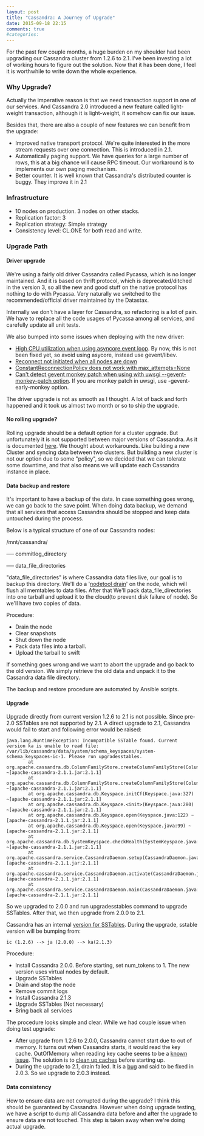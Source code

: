 ```yaml
---
layout: post
title: "Cassandra: A Journey of Upgrade"
date: 2015-09-18 22:15
comments: true
#categories: 
---
```

For the past few couple months, a huge burden on my shoulder had been upgrading our Cassandra cluster from 1.2.6 to 2.1. I've been investing a lot of working hours to figure out the solution. Now that it has been done, I feel it is worthwhile to write down the whole experience.
 
 
### Why Upgrade?

Actually the imperative reason is that we need transaction support in one of our services. And Cassandra 2.0 introduced a new feature called light-weight transaction, although it is light-weight, it somehow can fix our issue.

Besides that, there are also a couple of new features we can benefit from the upgrade:

- Improved native transport protocol. We're quite interested in the more stream requests over one connection. This is introduced in 2.1.
- Automatically paging support. We have queries for a large number of rows, this at a big chance will cause RPC timeout. Our workaround is to implements our own paging mechanism.
- Better counter. It is well known that Cassandra's distributed counter is buggy. They improve it in 2.1
 
 
### Infrastructure

- 10 nodes on production. 3 nodes on other stacks.
- Replication factor: 3
- Replication strategy: Simple strategy
- Consistency level: CL.ONE for both read and write.
 
 
### Upgrade Path

#### Driver upgrade

We're using a fairly old driver Cassandra called Pycassa, which is no longer maintained. And it is based on thrift protocol, which is deprecated/ditched in the version 3, so all the new and good stuff on the native protocol has nothing to do with Pycassa. Very naturally we switched to the recommended/official driver maintained by the Datastax.

Internally we don't have a layer for Cassandra, so refactoring is a lot of pain. We have to replace all the code usages of Pycassa among all services, and carefully update all unit tests.

We also bumped into some issues when deploying with the new driver: 
 

- [High CPU utilization when using asyncore event loop](https://datastax-oss.atlassian.net/browse/PYTHON-239). By now, this is not been fixed yet, so avoid using asycore, instead use gevent/libev.
- [Reconnect not initiated when all nodes are down](https://datastax-oss.atlassian.net/browse/PYTHON-364)
- [ConstantReconnectionPolicy does not work with max_attempts=None](https://datastax-oss.atlassian.net/browse/PYTHON-325)
- [Can't detect gevent monkey patch when using with uwsgi --gevent-monkey-patch option](https://datastax-oss.atlassian.net/browse/PYTHON-237). If you are monkey patch in uwsgi, use -gevent-early-monkey option.

The driver upgrade is not as smooth as I thought. A lot of back and forth happened and it took us almost two month or so to ship the upgrade.

#### No rolling upgrade?

Rolling upgrade should be a default option for a cluster upgrade. But unfortunately it is not supported between major versions of Cassandra. As it is documented [here](https://github.com/apache/cassandra/blob/trunk/NEWS.txt). We thought about workarounds. Like building a new Cluster and syncing data between two clusters. But building a new cluster is not our option due to some "policy", so we decided that we can tolerate some downtime, and that also means we will update each Cassandra instance in place.

#### Data backup and restore

It's important to have a backup of the data. In case something goes wrong, we can go back to the save point. When doing data backup, we demand that all services that access Cassandra should be stopped and keep data untouched during the process.

Below is a typical structure of one of  our Cassandra nodes:

/mnt/cassandra/

── commitlog_directory

── data_file_directories


"data_file_directories" is where Cassandra data files live, our goal is to backup this directory. We'll do a '[nodetool drain](http://docs.datastax.com/en/cassandra/2.0/cassandra/tools/toolsDrain.html)' on the node, which will flush all memtables to data files. After that We'll pack data_file_directories into one tarball and upload it to the cloud(to prevent disk failure of node). So we'll have two copies of data.


Procedure:

- Drain the node
- Clear snapshots
- Shut down the node
- Pack data files into a tarball.
- Upload the tarball to swift


If something goes wrong and we want to abort the upgrade and go back to the old version. We simply retrieve the old data and unpack it to the Cassandra data file directory.

The backup and restore procedure are automated by Ansible scripts.

#### Upgrade

Upgrade directly from current version 1.2.6 to 2.1 is not possible. Since pre-2.0 SSTables are not supported by 2.1. A direct upgrade to 2.1, Cassandra would fail to start and following error would be raised:

```
java.lang.RuntimeException: Incompatible SSTable found. Current version ka is unable to read file: /var/lib/cassandra/data/system/schema_keyspaces/system-schema_keyspaces-ic-1. Please run upgradesstables.
        at org.apache.cassandra.db.ColumnFamilyStore.createColumnFamilyStore(ColumnFamilyStore.java:443) ~[apache-cassandra-2.1.1.jar:2.1.1]
        at org.apache.cassandra.db.ColumnFamilyStore.createColumnFamilyStore(ColumnFamilyStore.java:420) ~[apache-cassandra-2.1.1.jar:2.1.1]
        at org.apache.cassandra.db.Keyspace.initCf(Keyspace.java:327) ~[apache-cassandra-2.1.1.jar:2.1.1]
        at org.apache.cassandra.db.Keyspace.<init>(Keyspace.java:280) ~[apache-cassandra-2.1.1.jar:2.1.1]
        at org.apache.cassandra.db.Keyspace.open(Keyspace.java:122) ~[apache-cassandra-2.1.1.jar:2.1.1]
        at org.apache.cassandra.db.Keyspace.open(Keyspace.java:99) ~[apache-cassandra-2.1.1.jar:2.1.1]
        at org.apache.cassandra.db.SystemKeyspace.checkHealth(SystemKeyspace.java:558) ~[apache-cassandra-2.1.1.jar:2.1.1]
        at org.apache.cassandra.service.CassandraDaemon.setup(CassandraDaemon.java:214) [apache-cassandra-2.1.1.jar:2.1.1]
        at org.apache.cassandra.service.CassandraDaemon.activate(CassandraDaemon.java:443) [apache-cassandra-2.1.1.jar:2.1.1]
        at org.apache.cassandra.service.CassandraDaemon.main(CassandraDaemon.java:532) [apache-cassandra-2.1.1.jar:2.1.1]
```

So we upgraded to 2.0.0 and run upgradesstables command to upgrade SSTables. After that, we then upgrade from 2.0.0 to 2.1. 

Cassandra has an internal [version for SSTables](http://www.bajb.net/2013/03/cassandra-sstable-format-version-numbers/). During the upgrade, sstable version will be bumping from:

```
ic (1.2.6) --> ja (2.0.0) --> ka(2.1.3)
```


Procedure:

- Install Cassandra 2.0.0. Before starting, set num_tokens to 1. The new version uses virtual nodes by default.
- Upgrade SSTables
- Drain and stop the node
- Remove commit logs
- Install Cassandra 2.1.3
- Upgrade SSTables (Not necessary)
- Bring back all services


The procedure looks simple and clear. While we had couple issue when doing test upgrade:

-  After upgrade from 1.2.6 to 2.0.0, Cassandra cannot start due to out of memory. It turns out when Cassandra starts, it would read the key cache. OutOfMemory when reading key cache seems to be a [known issue](http://cassandra-user-incubator-apache-org.3065146.n2.nabble.com/OOM-while-reading-key-cache-td7591267.html). The solution is to [clean up caches](http://mail-archives.apache.org/mod_mbox/cassandra-user/201307.mbox/%3C7B902431-9666-4D21-9324-8632BB6358F8@thelastpickle.com%3E ) before starting up.
- During the upgrade to 2.1, drain failed. It is a [bug](https://issues.apache.org/jira/browse/CASSANDRA-6374) and said to be fixed in 2.0.3. So we upgrade to 2.0.3 instead.

#### Data consistency

How to ensure data are not corrupted during the upgrade? I think this should be guaranteed by Cassandra. However when doing upgrade testing, we have a script to dump all Cassandra data before and after the upgrade to ensure data are not touched. This step is taken away when we're doing actual upgrade.

